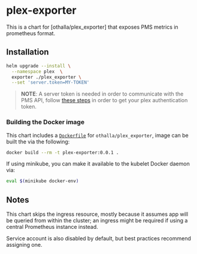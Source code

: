 # plex-exporter

This is a chart for [othalla/plex_exporter] that exposes PMS metrics in
prometheus format.

## Installation

```bash
helm upgrade --install \
  --namespace plex  \
  exporter ./plex_exporter \
  --set 'server.token=MY-TOKEN'
```

> **NOTE**: A server token is needed in order to communicate with the PMS API,
> follow [these steps][x-plex-token] in order to get your plex authentication
> token.

### Building the Docker image

This chart includes a [`Dockerfile`](./Dockerfile) for `othalla/plex_exporter`,
image can be built the via the following:

```bash
docker build --rm -t plex-exporter:0.0.1 .
```

If using minikube, you can make it available to the kubelet Docker daemon via:

```bash
eval $(minikube docker-env)
```

## Notes

This chart skips the ingress resource, mostly because it assumes app will be
queried from within the cluster; an ingress might be required if using a central
Prometheus instance instead.

Service account is also disabled by default, but best practices recommend
assigning one.

[plex_exporter]: https://github.com/othalla/plex_exporter.git
[x-plex-token]: https://support.plex.tv/articles/204059436-finding-an-authentication-token-x-plex-token/
